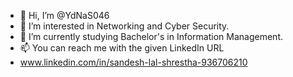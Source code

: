 - 👋 Hi, I’m @YdNaS046
- 👀 I’m interested in Networking and Cyber Security.
- 🌱 I’m currently studying Bachelor's in Information Management.
- 📫 You can reach me with the given LinkedIn URL
- www.linkedin.com/in/sandesh-lal-shrestha-936706210

<!---
YdNaS046/YdNaS046 is a ✨ special ✨ repository because its `README.md` (this file) appears on your GitHub profile.
You can click the Preview link to take a look at your changes.
--->
